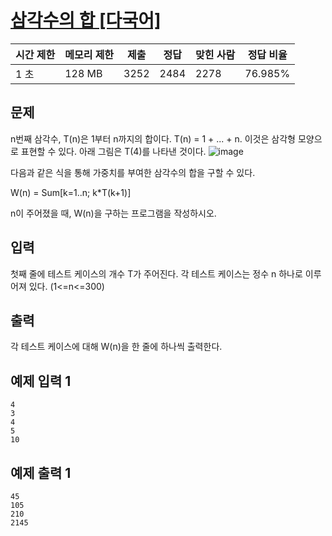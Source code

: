 # [삼각수의 합 [다국어]](https://www.acmicpc.net/problem/2721)

| 시간 제한 | 메모리 제한 | 제출 | 정답 | 맞힌 사람 | 정답 비율 |
| --- | --- | --- | --- | --- | --- |
| 1 초 | 128 MB | 3252 | 2484 | 2278 | 76.985% |

## 문제

n번째 삼각수, T(n)은 1부터 n까지의 합이다. T(n) = 1 + ... + n. 이것은 삼각형 모양으로 표현할 수 있다. 아래 그림은 T(4)를 나타낸 것이다.
![image](https://github.com/wkdtjdwns/Java/assets/128266768/0500b8ed-2842-407d-93e6-1de8dfcd7dc4)

다음과 같은 식을 통해 가중치를 부여한 삼각수의 합을 구할 수 있다.

W(n) = Sum[k=1..n; k*T(k+1)]

n이 주어졌을 때, W(n)을 구하는 프로그램을 작성하시오.

## 입력

첫째 줄에 테스트 케이스의 개수 T가 주어진다. 각 테스트 케이스는 정수 n 하나로 이루어져 있다. (1<=n<=300)

## 출력

각 테스트 케이스에 대해 W(n)을 한 줄에 하나씩 출력한다.

## 예제 입력 1

```
4
3
4
5
10
```

## 예제 출력 1

```
45
105
210
2145
```
